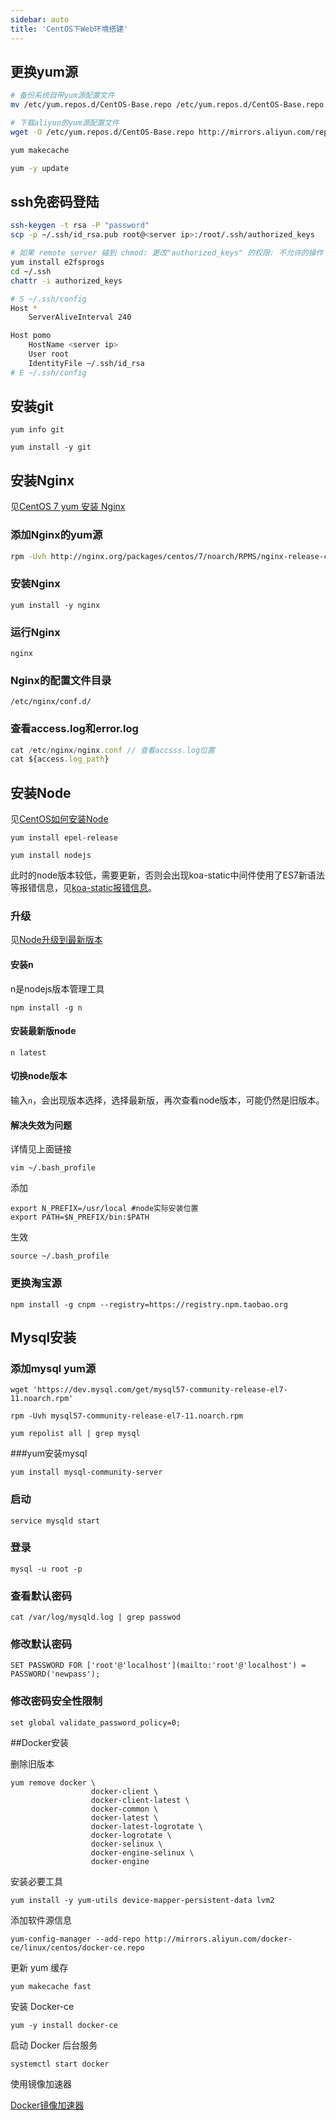 ```yaml
---
sidebar: auto
title: 'CentOS下Web环境搭建'
---
```


## 更换yum源

```bash
# 备份系统自带yum源配置文件
mv /etc/yum.repos.d/CentOS-Base.repo /etc/yum.repos.d/CentOS-Base.repo.backup

# 下载aliyun的yum源配置文件
wget -O /etc/yum.repos.d/CentOS-Base.repo http://mirrors.aliyun.com/repo/Centos-7.repo

yum makecache

yum -y update
```





## ssh免密码登陆

```bash
ssh-keygen -t rsa -P "password"
scp -p ~/.ssh/id_rsa.pub root@<server ip>:/root/.ssh/authorized_keys

# 如果 remote server 碰到 chmod: 更改"authorized_keys" 的权限: 不允许的操作
yum install e2fsprogs
cd ~/.ssh
chattr -i authorized_keys

# S ~/.ssh/config
Host *
    ServerAliveInterval 240

Host pomo
    HostName <server ip>
    User root
    IdentityFile ~/.ssh/id_rsa
# E ~/.ssh/config
```



## 安装git

`yum info git`

`yum install -y git`



## 安装Nginx

见[CentOS 7 yum 安装 Nginx](<https://blog.csdn.net/u012486840/article/details/52610320>)

### 添加Nginx的yum源

```bash
rpm -Uvh http://nginx.org/packages/centos/7/noarch/RPMS/nginx-release-centos-7-0.el7.ngx.noarch.rpm
```

### 安装Nginx

`yum install -y nginx`

### 运行Nginx

`nginx`

### Nginx的配置文件目录

`/etc/nginx/conf.d/`

### 查看access.log和error.log

```js
cat /etc/nginx/nginx.conf // 查看accsss.log位置
cat ${access.log_path}
```





## 安装Node

见[CentOS如何安装Node](<https://blog.csdn.net/lu_embedded/article/details/79138650>)

`yum install epel-release`

`yum install nodejs`

此时的node版本较低，需要更新，否则会出现koa-static中间件使用了ES7新语法等报错信息，见[koa-static报错信息](<https://stackoverflow.com/questions/46029209/koa-static-async-function-isnt-supported-by-old-node-js>)。

### 升级

见[Node升级到最新版本](<https://segmentfault.com/a/1190000015302680>)

#### 安装n

n是nodejs版本管理工具

`npm install -g n`

#### 安装最新版node

`n latest`

#### 切换node版本

输入`n`，会出现版本选择，选择最新版，再次查看node版本，可能仍然是旧版本。

#### 解决失效为问题

详情见上面链接

`vim ~/.bash_profile`

添加

```
export N_PREFIX=/usr/local #node实际安装位置
export PATH=$N_PREFIX/bin:$PATH
```

生效

`source ~/.bash_profile`

### 更换淘宝源

`npm install -g cnpm --registry=https://registry.npm.taobao.org`



## Mysql安装

### 添加mysql yum源

`wget 'https://dev.mysql.com/get/mysql57-community-release-el7-11.noarch.rpm'`

`rpm -Uvh mysql57-community-release-el7-11.noarch.rpm`

`yum repolist all | grep mysql`

###yum安装mysql

`yum install mysql-community-server`

### 启动

`service mysqld start`

### 登录

`mysql -u root -p`

### 查看默认密码

`cat /var/log/mysqld.log | grep passwod`

### 修改默认密码

`SET PASSWORD FOR ['root'@'localhost'](mailto:'root'@'localhost') = PASSWORD('newpass');`

### 修改密码安全性限制

`set global validate_password_policy=0;`



##Docker安装

删除旧版本

```
yum remove docker \
                  docker-client \
                  docker-client-latest \
                  docker-common \
                  docker-latest \
                  docker-latest-logrotate \
                  docker-logrotate \
                  docker-selinux \
                  docker-engine-selinux \
                  docker-engine
```

安装必要工具

```
yum install -y yum-utils device-mapper-persistent-data lvm2
```

添加软件源信息

```
yum-config-manager --add-repo http://mirrors.aliyun.com/docker-ce/linux/centos/docker-ce.repo
```

更新 yum 缓存

```
yum makecache fast
```

安装 Docker-ce

```
yum -y install docker-ce
```

启动 Docker 后台服务

```
systemctl start docker
```

使用镜像加速器

[Docker镜像加速器](https://cr.console.aliyun.com/cn-hangzhou/instances/mirrors)